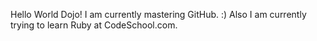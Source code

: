 Hello World Dojo! I am currently mastering GitHub. :) Also I am currently trying to learn Ruby at CodeSchool.com.

